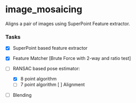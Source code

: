 # image_mosaicing
 Aligns a pair of images using SuperPoint Feature extractor.

 ### Tasks
 - [x] SuperPoint based feature extractor
 - [x] Feature Matcher [Brute Force with 2-way and ratio test]
 - [ ] RANSAC based pose estimator:
    - [x] 8 point algorithm
    - [ ] 7 point algorithm
  [ ] Alignment
- [ ] Blending

